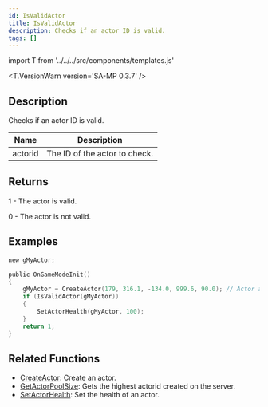 ```yaml
---
id: IsValidActor
title: IsValidActor
description: Checks if an actor ID is valid.
tags: []
---
```


import T from '../../../src/components/templates.js'

<T.VersionWarn version='SA-MP 0.3.7' />

## Description

Checks if an actor ID is valid.

| Name    | Description                   |
| ------- | ----------------------------- |
| actorid | The ID of the actor to check. |

## Returns

1 - The actor is valid.

0 - The actor is not valid.

## Examples

```c
new gMyActor;

public OnGameModeInit()
{
    gMyActor = CreateActor(179, 316.1, -134.0, 999.6, 90.0); // Actor as a salesperson in Ammunation.
    if (IsValidActor(gMyActor))
    {
        SetActorHealth(gMyActor, 100);
    }
    return 1;
}
```

## Related Functions

- [CreateActor](CreateActor.md): Create an actor.
- [GetActorPoolSize](GetActorPoolSize.md): Gets the highest actorid created on the server.
- [SetActorHealth](SetActorHealth.md): Set the health of an actor.
